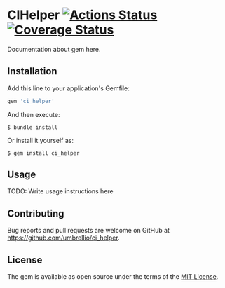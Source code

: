 # CIHelper   [![Actions Status](https://github.com/umbrellio/ci_helper/workflows/Ruby/badge.svg)](https://github.com/umbrellio/ci_helper/actions) [![Coverage Status](https://coveralls.io/repos/github/umbrellio/ci_helper/badge.svg?branch=master)](https://coveralls.io/github/umbrellio/ci_helper?branch=master)

Documentation about gem here.

## Installation

Add this line to your application's Gemfile:

```ruby
gem 'ci_helper'
```

And then execute:

    $ bundle install

Or install it yourself as:

    $ gem install ci_helper

## Usage

TODO: Write usage instructions here

## Contributing

Bug reports and pull requests are welcome on GitHub at https://github.com/umbrellio/ci_helper.


## License

The gem is available as open source under the terms of the [MIT License](https://opensource.org/licenses/MIT).
